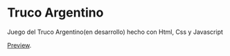 # Truco Argentino

Juego del Truco Argentino(en desarrollo) hecho con Html, Css y Javascript

[Preview]().